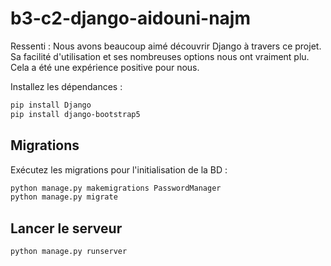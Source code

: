 # b3-c2-django-aidouni-najm

Ressenti : Nous avons beaucoup aimé découvrir Django à travers ce projet. Sa facilité d'utilisation et ses nombreuses options nous ont vraiment plu. Cela a été une expérience positive pour nous.

Installez les dépendances :

```bash
pip install Django
pip install django-bootstrap5
```

## Migrations

Exécutez les migrations pour l'initialisation de la BD :

```bash
python manage.py makemigrations PasswordManager
python manage.py migrate
```

## Lancer le serveur

```bash
python manage.py runserver
```

